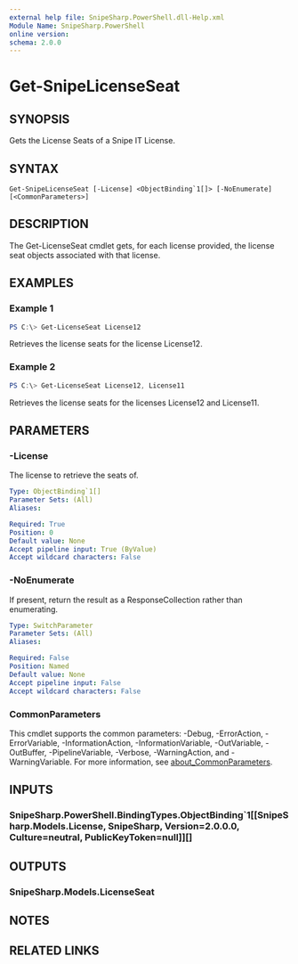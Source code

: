 ```yaml
---
external help file: SnipeSharp.PowerShell.dll-Help.xml
Module Name: SnipeSharp.PowerShell
online version:
schema: 2.0.0
---
```


# Get-SnipeLicenseSeat

## SYNOPSIS
Gets the License Seats of a Snipe IT License.

## SYNTAX

```
Get-SnipeLicenseSeat [-License] <ObjectBinding`1[]> [-NoEnumerate] [<CommonParameters>]
```

## DESCRIPTION
The Get-LicenseSeat cmdlet gets, for each license provided, the license seat objects associated with that license.

## EXAMPLES

### Example 1
```powershell
PS C:\> Get-LicenseSeat License12
```

Retrieves the license seats for the license License12.

### Example 2
```powershell
PS C:\> Get-LicenseSeat License12, License11
```

Retrieves the license seats for the licenses License12 and License11.

## PARAMETERS

### -License
The license to retrieve the seats of.

```yaml
Type: ObjectBinding`1[]
Parameter Sets: (All)
Aliases:

Required: True
Position: 0
Default value: None
Accept pipeline input: True (ByValue)
Accept wildcard characters: False
```

### -NoEnumerate
If present, return the result as a ResponseCollection rather than enumerating.

```yaml
Type: SwitchParameter
Parameter Sets: (All)
Aliases:

Required: False
Position: Named
Default value: None
Accept pipeline input: False
Accept wildcard characters: False
```

### CommonParameters
This cmdlet supports the common parameters: -Debug, -ErrorAction, -ErrorVariable, -InformationAction, -InformationVariable, -OutVariable, -OutBuffer, -PipelineVariable, -Verbose, -WarningAction, and -WarningVariable. For more information, see [about_CommonParameters](http://go.microsoft.com/fwlink/?LinkID=113216).

## INPUTS

### SnipeSharp.PowerShell.BindingTypes.ObjectBinding`1[[SnipeSharp.Models.License, SnipeSharp, Version=2.0.0.0, Culture=neutral, PublicKeyToken=null]][]

## OUTPUTS

### SnipeSharp.Models.LicenseSeat

## NOTES

## RELATED LINKS
